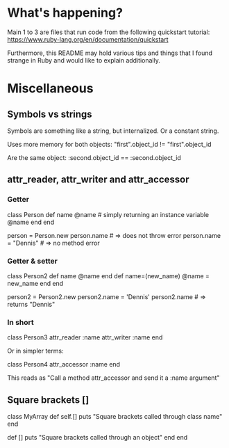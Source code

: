 
# What's happening?

Main 1 to 3 are files that run code from the
following quickstart tutorial:
https://www.ruby-lang.org/en/documentation/quickstart

Furthermore, this README may hold various tips and things
that I found strange in Ruby and would like to explain
additionally.



# Miscellaneous

## Symbols vs strings

Symbols are something like a string, but internalized.
Or a constant string.

Uses more memory for both objects:
"first".object_id != "first".object_id

Are the same object:
:second.object_id == :second.object_id


## attr_reader, attr_writer and attr_accessor

### Getter

class Person
  def name
    @name # simply returning an instance variable @name
  end
end

person = Person.new
person.name            # => does not throw error
person.name = "Dennis" # => no method error

### Getter & setter

class Person2
  def name
    @name
  end
  def name=(new_name)
    @name = new_name
  end
end

person2 = Person2.new
person2.name = 'Dennis'
person2.name          # => returns "Dennis"

### In short

class Person3
  attr_reader :name
  attr_writer :name
end

Or in simpler terms:

class Person4
  attr_accessor :name
end

This reads as "Call a method attr_accessor and send it a :name argument"


## Square brackets []

class MyArray
  def self.[]
    puts "Square brackets called through class name"
  end

  def []
    puts "Square brackets called through an object"
  end
end


